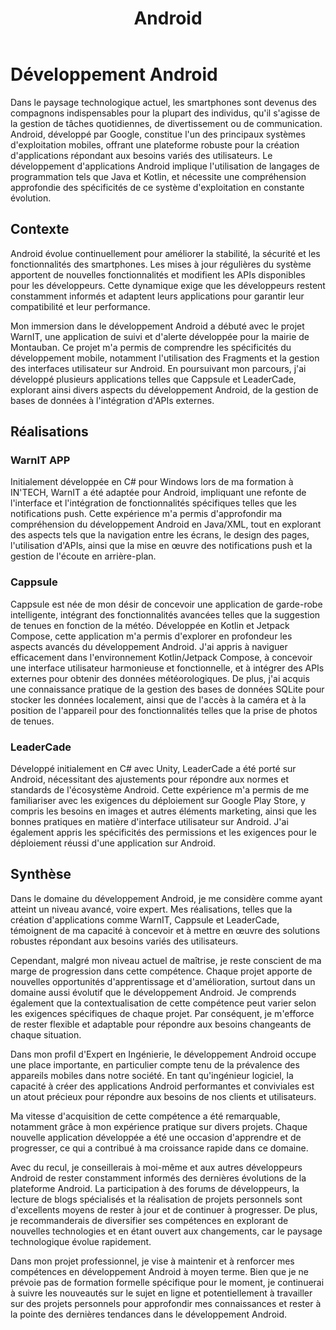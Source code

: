 ﻿---
layout: post
title:  "Android"
tags: avancé mobile
img: "/assets/images/skills/android.webp"
realisations:
  - warnit
  - cappsule
  - leadercade
---

# Développement Android

<!-- BEGIN_EXCERPT -->
Dans le paysage technologique actuel, les smartphones sont devenus des compagnons indispensables pour la plupart des individus, qu'il s'agisse de la gestion de tâches quotidiennes, de divertissement ou de communication. Android, développé par Google, constitue l'un des principaux systèmes d'exploitation mobiles, offrant une plateforme robuste pour la création d'applications répondant aux besoins variés des utilisateurs. Le développement d'applications Android implique l'utilisation de langages de programmation tels que Java et Kotlin, et nécessite une compréhension approfondie des spécificités de ce système d'exploitation en constante évolution.
<!-- END_EXCERPT -->

## Contexte

Android évolue continuellement pour améliorer la stabilité, la sécurité et les fonctionnalités des smartphones. Les mises à jour régulières du système apportent de nouvelles fonctionnalités et modifient les APIs disponibles pour les développeurs. Cette dynamique exige que les développeurs restent constamment informés et adaptent leurs applications pour garantir leur compatibilité et leur performance.

Mon immersion dans le développement Android a débuté avec le projet WarnIT, une application de suivi et d'alerte développée pour la mairie de Montauban. Ce projet m'a permis de comprendre les spécificités du développement mobile, notamment l'utilisation des Fragments et la gestion des interfaces utilisateur sur Android. En poursuivant mon parcours, j'ai développé plusieurs applications telles que Cappsule et LeaderCade, explorant ainsi divers aspects du développement Android, de la gestion de bases de données à l'intégration d'APIs externes.

## Réalisations

### WarnIT APP

Initialement développée en C# pour Windows lors de ma formation à IN'TECH, WarnIT a été adaptée pour Android, impliquant une refonte de l'interface et l'intégration de fonctionnalités spécifiques telles que les notifications push. Cette expérience m'a permis d'approfondir ma compréhension du développement Android en Java/XML, tout en explorant des aspects tels que la navigation entre les écrans, le design des pages, l'utilisation d'APIs, ainsi que la mise en œuvre des notifications push et la gestion de l'écoute en arrière-plan.

### Cappsule

Cappsule est née de mon désir de concevoir une application de garde-robe intelligente, intégrant des fonctionnalités avancées telles que la suggestion de tenues en fonction de la météo. Développée en Kotlin et Jetpack Compose, cette application m'a permis d'explorer en profondeur les aspects avancés du développement Android. J'ai appris à naviguer efficacement dans l'environnement Kotlin/Jetpack Compose, à concevoir une interface utilisateur harmonieuse et fonctionnelle, et à intégrer des APIs externes pour obtenir des données météorologiques. De plus, j'ai acquis une connaissance pratique de la gestion des bases de données SQLite pour stocker les données localement, ainsi que de l'accès à la caméra et à la position de l'appareil pour des fonctionnalités telles que la prise de photos de tenues.

### LeaderCade

Développé initialement en C# avec Unity, LeaderCade a été porté sur Android, nécessitant des ajustements pour répondre aux normes et standards de l'écosystème Android. Cette expérience m'a permis de me familiariser avec les exigences du déploiement sur Google Play Store, y compris les besoins en images et autres éléments marketing, ainsi que les bonnes pratiques en matière d'interface utilisateur sur Android. J'ai également appris les spécificités des permissions et les exigences pour le déploiement réussi d'une application sur Android.

## Synthèse

Dans le domaine du développement Android, je me considère comme ayant atteint un niveau avancé, voire expert. Mes réalisations, telles que la création d'applications comme WarnIT, Cappsule et LeaderCade, témoignent de ma capacité à concevoir et à mettre en œuvre des solutions robustes répondant aux besoins variés des utilisateurs.

Cependant, malgré mon niveau actuel de maîtrise, je reste conscient de ma marge de progression dans cette compétence. Chaque projet apporte de nouvelles opportunités d'apprentissage et d'amélioration, surtout dans un domaine aussi évolutif que le développement Android. Je comprends également que la contextualisation de cette compétence peut varier selon les exigences spécifiques de chaque projet. Par conséquent, je m'efforce de rester flexible et adaptable pour répondre aux besoins changeants de chaque situation.

Dans mon profil d'Expert en Ingénierie, le développement Android occupe une place importante, en particulier compte tenu de la prévalence des appareils mobiles dans notre société. En tant qu'ingénieur logiciel, la capacité à créer des applications Android performantes et conviviales est un atout précieux pour répondre aux besoins de nos clients et utilisateurs.

Ma vitesse d'acquisition de cette compétence a été remarquable, notamment grâce à mon expérience pratique sur divers projets. Chaque nouvelle application développée a été une occasion d'apprendre et de progresser, ce qui a contribué à ma croissance rapide dans ce domaine.

Avec du recul, je conseillerais à moi-même et aux autres développeurs Android de rester constamment informés des dernières évolutions de la plateforme Android. La participation à des forums de développeurs, la lecture de blogs spécialisés et la réalisation de projets personnels sont d'excellents moyens de rester à jour et de continuer à progresser. De plus, je recommanderais de diversifier ses compétences en explorant de nouvelles technologies et en étant ouvert aux changements, car le paysage technologique évolue rapidement.

Dans mon projet professionnel, je vise à maintenir et à renforcer mes compétences en développement Android à moyen terme. Bien que je ne prévoie pas de formation formelle spécifique pour le moment, je continuerai à suivre les nouveautés sur le sujet en ligne et potentiellement à travailler sur des projets personnels pour approfondir mes connaissances et rester à la pointe des dernières tendances dans le développement Android.